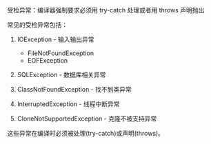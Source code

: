 
受检异常：编译器强制要求必须用 try-catch 处理或者用 throws 声明抛出


常见的受检异常包括：

1. IOException - 输入输出异常
   - FileNotFoundException
   - EOFException

2. SQLException - 数据库相关异常

3. ClassNotFoundException - 找不到类异常

4. InterruptedException - 线程中断异常

5. CloneNotSupportedException - 克隆不被支持异常

这些异常在编译时必须被处理(try-catch)或声明(throws)。
